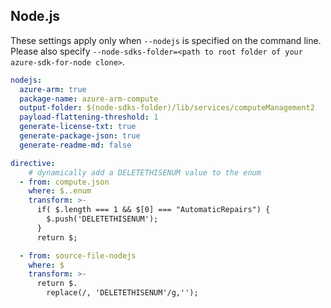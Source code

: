 ## Node.js

These settings apply only when `--nodejs` is specified on the command line.
Please also specify `--node-sdks-folder=<path to root folder of your azure-sdk-for-node clone>`.

``` yaml $(nodejs)
nodejs:
  azure-arm: true
  package-name: azure-arm-compute
  output-folder: $(node-sdks-folder)/lib/services/computeManagement2
  payload-flattening-threshold: 1
  generate-license-txt: true
  generate-package-json: true
  generate-readme-md: false

directive:
    # dynamically add a DELETETHISENUM value to the enum 
  - from: compute.json
    where: $..enum
    transform: >-
      if( $.length === 1 && $[0] === "AutomaticRepairs") { 
        $.push('DELETETHISENUM');
      }
      return $;

  - from: source-file-nodejs
    where: $ 
    transform: >-
      return $.
        replace(/, 'DELETETHISENUM'/g,'');
```
